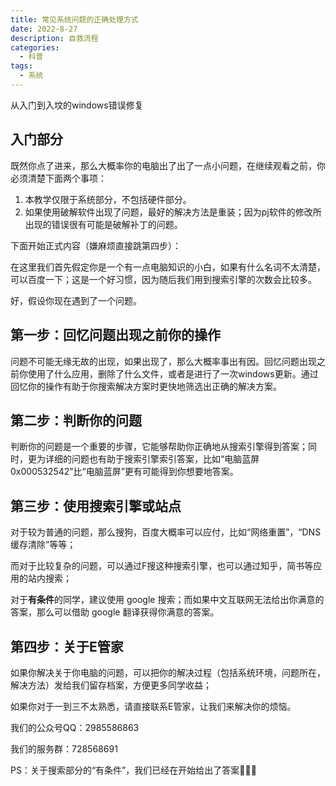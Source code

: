 ```yaml
---
title: 常见系统问题的正确处理方式
date: 2022-8-27
description: 自救流程
categories:
  - 科普
tags:
  - 系统
---
```


从入门到入坟的windows错误修复

## 入门部分

既然你点了进来，那么大概率你的电脑出了出了一点小问题，在继续观看之前，你必须清楚下面两个事项：

1. 本教学仅限于系统部分，不包括硬件部分。
2. 如果使用破解软件出现了问题，最好的解决方法是重装；因为pj软件的修改所出现的错误很有可能是破解补丁的问题。

下面开始正式内容（嫌麻烦直接跳第四步）：

在这里我们首先假定你是一个有一点电脑知识的小白，如果有什么名词不太清楚，可以百度一下；这是一个好习惯，因为随后我们用到搜索引擎的次数会比较多。

好，假设你现在遇到了一个问题。

## 第一步：回忆问题出现之前你的操作

问题不可能无缘无故的出现，如果出现了，那么大概率事出有因。回忆问题出现之前你使用了什么应用，删除了什么文件，或者是进行了一次windows更新。通过回忆你的操作有助于你搜索解决方案时更快地筛选出正确的解决方案。

## 第二步：判断你的问题

判断你的问题是一个重要的步骤，它能够帮助你正确地从搜索引擎得到答案；同时，更为详细的问题也有助于搜索引擎索引答案，比如“电脑蓝屏 0x000532542”比“电脑蓝屏”更有可能得到你想要地答案。

## 第三步：使用搜索引擎或站点

对于较为普通的问题，那么搜狗，百度大概率可以应付，比如“网络重置”，“DNS缓存清除”等等；

而对于比较复杂的问题，可以通过F搜这种搜索引擎，也可以通过知乎，简书等应用的站内搜索；

对于**有条件**的同学，建议使用 google 搜索；而如果中文互联网无法给出你满意的答案，那么可以借助 google 翻译获得你满意的答案。

## 第四步：关于E管家

如果你解决关于你电脑的问题，可以把你的解决过程（包括系统环境，问题所在，解决方法）发给我们留存档案，方便更多同学收益；

如果你对于一到三不太熟悉，请直接联系E管家，让我们来解决你的烦恼。

我们的公众号QQ：2985586863

我们的服务群：728568691

PS：关于搜索部分的“有条件”，我们已经在开始给出了答案🤫🤫🤫

